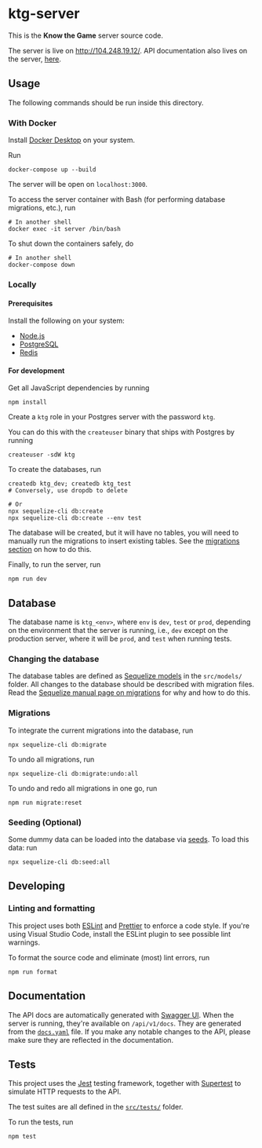 # ktg-server

This is the **Know the Game** server source code.

The server is live on <http://104.248.19.12/>. API documentation also lives on the server, [here](http://104.248.19.12/api/v1/docs).

## Usage

The following commands should be run inside this directory.

### With Docker

Install [Docker Desktop](https://www.docker.com/products/docker-desktop) on your system.

Run

```shell
docker-compose up --build
```

The server will be open on `localhost:3000`.

To access the server container with Bash (for performing database migrations, etc.), run

```shell
# In another shell
docker exec -it server /bin/bash
```

To shut down the containers safely, do

```shell
# In another shell
docker-compose down
```

### Locally

#### Prerequisites

Install the following on your system:

- [Node.js](https://nodejs.org/en/)
- [PostgreSQL](https://www.postgresql.org/)
- [Redis](https://redis.io/)

#### For development

Get all JavaScript dependencies by running

```shell
npm install
```

Create a `ktg` role in your Postgres server with the password `ktg`.

You can do this with the `createuser` binary that ships with Postgres by running

```shell
createuser -sdW ktg
```

To create the databases, run

```shell
createdb ktg_dev; createdb ktg_test
# Conversely, use dropdb to delete

# Or
npx sequelize-cli db:create
npx sequelize-cli db:create --env test
```

The database will be created, but it will have no tables, you will need to manually run the migrations to insert existing tables. See the [migrations section](#migrations) on how to do this.

Finally, to run the server, run

```shell
npm run dev
```

## Database

The database name is `ktg_<env>`, where `env` is `dev`, `test` or `prod`, depending on the environment that the server is running, i.e., `dev` except on the production server, where it will be `prod`, and `test` when running tests.

### Changing the database

The database tables are defined as [Sequelize models](https://sequelize.org/master/manual/models-definition.html) in the `src/models/` folder. All changes to the database should be described with migration files. Read the [Sequelize manual page on migrations](https://sequelize.org/master/manual/migrations.html) for why and how to do this.

### Migrations

To integrate the current migrations into the database, run

```shell
npx sequelize-cli db:migrate
```

To undo all migrations, run

```shell
npx sequelize-cli db:migrate:undo:all
```

To undo and redo all migrations in one go, run

```shell
npm run migrate:reset
```

### Seeding (Optional)

Some dummy data can be loaded into the database via [seeds](https://sequelize.org/master/manual/migrations.html#creating-first-seed). To load this data: run

```shell
npx sequelize-cli db:seed:all
```

## Developing

### Linting and formatting

This project uses both [ESLint](https://eslint.org/) and [Prettier](https://prettier.io/) to enforce a code style. If you're using Visual Studio Code, install the ESLint plugin to see possible lint warnings.

To format the source code and eliminate (most) lint errors, run

```shell
npm run format
```

## Documentation

The API docs are automatically generated with [Swagger UI](https://swagger.io/tools/swagger-ui/). When the server is running, they're available on `/api/v1/docs`. They are generated from the [`docs.yaml`](src/docs.yaml) file. If you make any notable changes to the API, please make sure they are reflected in the documentation.

## Tests

This project uses the [Jest](https://jestjs.io/) testing framework, together with [Supertest](https://www.npmjs.com/package/supertest) to simulate HTTP requests to the API.

The test suites are all defined in the [`src/tests/`](/src/tests) folder.

To run the tests, run
```shell
npm test
```
